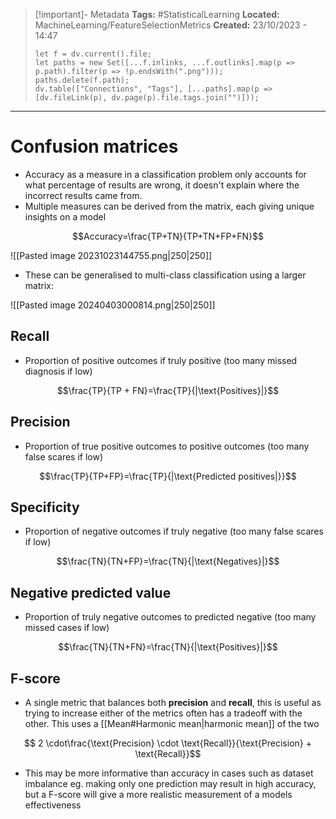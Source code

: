 > [!important]- Metadata
> **Tags:** #StatisticalLearning 
> **Located:** MachineLearning/FeatureSelectionMetrics
> **Created:** 23/10/2023 - 14:47
> ```dataviewjs
> let f = dv.current().file;
> let paths = new Set([...f.inlinks, ...f.outlinks].map(p => p.path).filter(p => !p.endsWith(".png")));
> paths.delete(f.path);
> dv.table(["Connections", "Tags"], [...paths].map(p => [dv.fileLink(p), dv.page(p).file.tags.join("")]));
> ```

___
# Confusion matrices
- Accuracy as a measure in a classification problem only accounts for what percentage of results are wrong, it doesn't explain where the incorrect results came from. 
- Multiple measures can be derived from the matrix, each giving unique insights on a model

$$Accuracy=\frac{TP+TN}{TP+TN+FP+FN}$$

![[Pasted image 20231023144755.png|250|250]]

- These can be generalised to multi-class classification using a larger matrix:

![[Pasted image 20240403000814.png|250|250]]
## Recall
- Proportion of positive outcomes if truly positive (too many missed diagnosis if low)

$$\frac{TP}{TP + FN}=\frac{TP}{|\text{Positives}|}$$

## Precision
- Proportion of true positive outcomes to positive outcomes (too many false scares if low)

$$\frac{TP}{TP+FP}=\frac{TP}{|\text{Predicted positives|}}$$

## Specificity
- Proportion of negative outcomes if truly negative (too many false scares if low)

$$\frac{TN}{TN+FP}=\frac{TN}{|\text{Negatives}|}$$

## Negative predicted value
- Proportion of truly negative outcomes to predicted negative (too many missed cases if low)

$$\frac{TN}{TN+FN}=\frac{TN}{|\text{Positives}|}$$

## F-score
- A single metric that balances both **precision** and **recall**, this is useful as trying to increase either of the metrics often has a tradeoff with the other.  This uses a [[Mean#Harmonic mean|harmonic mean]] of the two 

$$  2 \cdot\frac{\text{Precision} \cdot \text{Recall}}{\text{Precision} + \text{Recall}}$$
- This may be more informative than accuracy in cases such as dataset imbalance eg. making only one prediction may result in high accuracy, but a F-score will give a more realistic measurement of a models effectiveness
